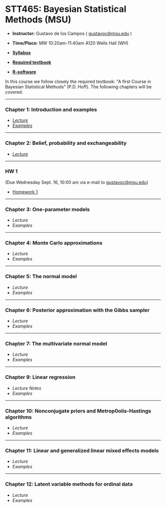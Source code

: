 # STT465: Bayesian Statistical Methods (MSU)


* **Instructor:** Gustavo de los Campos ( gustavoc@msu.edu )

* **Time/Place:** MW 10:20am-11:40am A120 Wells Hall (WH)   

* **[Syllabus](https://github.com/gdlc/STT465/blob/master/STT465_Syllabus.pdf)**
* **[Required textbook](http://www.stat.washington.edu/people/pdhoff/book.php)**
* **[R-software](http://www.r-project.org/)**

In this course we follow closely the required textbook: "A first Course in Bayesian Statistical Methods" (P.D. Hoff). The following chapters will be covered.

------------------------------------------------------------------
### Chapter 1: Introduction and examples
 - *[Lecture](https://github.com/gdlc/STT465/blob/master/STT465_1.pdf)*
 - *[Examples](https://github.com/gdlc/STT465/blob/master/examples_1.md)*

------------------------------------------------------------------
### Chapter 2: Belief, probability and exchangeability
 - *[Lecture](https://github.com/gdlc/STT465/blob/master/STT465_2.pdf)*
 
-------------------------------------------------------------------

### HW 1

(Due Wednesday Sept. 16, 10:00 am via e-mail to gustavoc@msu.edu) 
  - [Homework 1](https://github.com/gdlc/STT465/blob/master/HW1_STT465.pdf)
 
------------------------------------------------------------------
### Chapter 3: One-parameter models

 - *Lecture*
 - *Examples*

------------------------------------------------------------------
### Chapter 4: Monte Carlo approximations

 - *Lecture*
 - *Examples*
 
------------------------------------------------------------------
### Chapter 5: The normal model

 - *Lecture*
 - *Examples*

------------------------------------------------------------------
### Chapter 6: Posterior approximation with the Gibbs sampler

 - *Lecture*
 - *Examples*

------------------------------------------------------------------
### Chapter 7: The multivariate normal model
 - *Lecture*
 - *Examples* 
 
------------------------------------------------------------------
### Chapter 9: Linear regression
 - *Lecture Notes*
 - *Examples* 
 
------------------------------------------------------------------
### Chapter 10: Nonconjugate priors and Metrop0olis-Hastings algorithms
 - *Lecture*
 - *Examples* 
 
------------------------------------------------------------------
### Chapter 11: Linear and generalized linear mixed effects models
 - *Lecture*
 - *Examples* 

------------------------------------------------------------------
### Chapter 12: Latent variable methods for ordinal data
 - *Lecture*
 - *Examples* 


